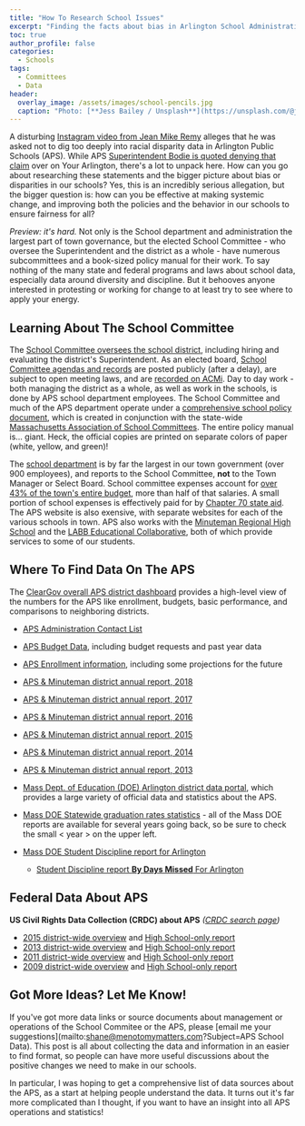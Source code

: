 ```yaml
---
title: "How To Research School Issues"
excerpt: "Finding the facts about bias in Arlington School Administration"
toc: true
author_profile: false
categories:
  - Schools
tags:
  - Committees
  - Data
header:
  overlay_image: /assets/images/school-pencils.jpg
  caption: "Photo: [**Jess Bailey / Unsplash**](https://unsplash.com/@jessbailey)"
---
```


A disturbing [Instagram video from Jean Mike Remy](https://www.instagram.com/tv/CAyp0Dqlr6T/?igshid=xsr9rpqeafx8&fbclid=IwAR2DHKnZuswGykTG6VpXi8GnZnHadYreeZGhzbUbx5Ry6p5JmHyof9RlKa0) alleges that he was asked not to dig too deeply into racial disparity data in Arlington Public Schools (APS).  While APS [Superintendent Bodie is quoted denying that claim](https://www.yourarlington.com/search/news-archive/371-schools/17246-data-060120) over on Your Arlington, there's a lot to unpack here.  How can you go about researching these statements and the bigger picture about bias or disparities in our schools?  Yes, this is an incredibly serious allegation, but the bigger question is: how can you be effective at making systemic change, and improving both the policies and the behavior in our schools to ensure fairness for all?

_Preview: it's hard._  Not only is the School department and administration the largest part of town governance, but the elected School Committee - who oversee the Superintendent and the district as a whole - have numerous subcommittees and a book-sized policy manual for their work.  To say nothing of the many state and federal programs and laws about school data, especially data around diversity and discipline.  But it behooves anyone interested in protesting or working for change to at least try to see where to apply your energy.

## Learning About The School Committee

The [School Committee oversees the school district](/townhall/#school-committee), including hiring and evaluating the district's Superintendent.  As an elected board, [School Committee agendas and records](/meetings/school/) are posted publicly (after a delay), are subject to open meeting laws, and are [recorded on ACMi](https://acmi.tv/schoolcommittee/).  Day to day work - both managing the district as a whole, as well as work in the schools, is done by APS school department employees.  The School Committee and much of the APS department operate under a [comprehensive school policy document](https://z2policy.ctspublish.com/browse/arlingtonset/arlington/GBEB), which is created in conjunction with the state-wide [Massachusetts Association of School Committees](https://www.masc.org/).  The entire policy manual is... giant.  Heck, the official copies are printed on separate colors of paper (white, yellow, and green)!

The [school department](http://www.arlington.k12.ma.us/home/) is by far the largest in our town government (over 900 employees), and reports to the School Committee, **not** to the Town Manager or Select Board.  School committee expenses account for [over 43% of the town's entire budget](http://arlingtonvisualbudget.org/expenses/2020/t/b5fe5259), more than half of that salaries.  A small portion of school expenses is effectively paid for by [Chapter 70 state aid](http://arlingtonvisualbudget.org/revenues/2020/t/3230cb38).  The APS website is also exensive, with separate websites for each of the various schools in town.  APS also works with the [Minuteman Regional High School](https://www.minuteman.org/) and the [LABB Educational Collaborative](http://www.labbb.com/main/Defaultmain.aspx), both of which provide services to some of our students.

## Where To Find Data On The APS

The [ClearGov overall APS district dashboard](https://www.cleargov.com/massachusetts/school/arlington) provides a high-level view of the numbers for the APS like enrollment, budgets, basic performance, and comparisons to neighboring districts.

- [APS Administration Contact List](http://www.arlington.k12.ma.us/administration/staffdirectory.asp)
- [APS Budget Data](http://www.arlington.k12.ma.us/administration/budget/), including budget requests and past year data
- [APS Enrollment information](http://www.arlington.k12.ma.us/administration/facilitiesenrollment/enrollment.asp), including some projections for the future
- [APS & Minuteman district annual report, 2018](https://www.arlingtonma.gov/home/showdocument?id=46221)
- [APS & Minuteman district annual report, 2017](https://www.arlingtonma.gov/home/showdocument?id=41554)
- [APS & Minuteman district annual report, 2016](https://www.arlingtonma.gov/home/showdocument?id=34256)
- [APS & Minuteman district annual report, 2015](https://www.arlingtonma.gov/home/showdocument?id=29559)
- [APS & Minuteman district annual report, 2014](https://www.arlingtonma.gov/home/showdocument?id=24567)
- [APS & Minuteman district annual report, 2013](https://www.arlingtonma.gov/home/showdocument?id=19967)
  
- [Mass Dept. of Education (DOE) Arlington district data portal](http://profiles.doe.mass.edu/general/general.aspx?topNavID=1&leftNavId=100&orgcode=00100000&orgtypecode=5), which provides a large variety of official data and statistics about the APS.
- [Mass DOE Statewide graduation rates statistics](http://www.doe.mass.edu/infoservices/reports/gradrates/) - all of the Mass DOE reports are available for several years going back, so be sure to check the small < year > on the upper left.
- [Mass DOE Student Discipline report for Arlington](http://profiles.doe.mass.edu/ssdr/default.aspx?orgcode=00100000&orgtypecode=5&=00100000&)
  - [Student Discipline report **By Days Missed** For Arlington](http://profiles.doe.mass.edu/ssdr/ssdr_days_missed_detail.aspx?orgcode=00100000&orgtypecode=5&=00100000&)

## Federal Data About APS

**US Civil Rights Data Collection (CRDC) about APS** _([CRDC search page](https://ocrdata.ed.gov/DistrictSchoolSearch))_

- [2015 district-wide overview](https://ocrdata.ed.gov/Page?t=d&eid=26948&syk=8&pid=2278) and [High School-only report](https://ocrdata.ed.gov/Page?t=s&eid=216885&syk=8&pid=2275)
- [2013 district-wide overview](https://ocrdata.ed.gov/Page?t=d&eid=26948&syk=7&pid=2008) and [High School-only report](https://ocrdata.ed.gov/Page?t=s&eid=216885&syk=7&pid=2005)
- [2011 district-wide overview](https://ocrdata.ed.gov/Page?t=d&eid=26948&syk=6&pid=736) and [High School-only report](https://ocrdata.ed.gov/Page?t=s&eid=216885&syk=6&pid=732)
- [2009 district-wide overview](https://ocrdata.ed.gov/Page?t=d&eid=26948&syk=5&pid=119) and [High School-only report](https://ocrdata.ed.gov/Page?t=s&eid=216885&syk=5&pid=1)


## Got More Ideas? Let Me Know!

If you've got more data links or source documents about management or operations of the School Commitee or the APS, please [email me your suggestions](mailto:shane@menotomymatters.com?Subject=APS School Data).  This post is all about collecting the data and information in an easier to find format, so people can have more useful discussions about the positive changes we need to make in our schools.

In particular, I was hoping to get a comprehensive list of data sources about the APS, as a start at helping people understand the data.  It turns out it's far more complicated than I thought, if you want to have an insight into all APS operations and statistics!